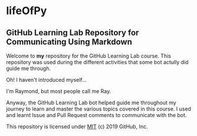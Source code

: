 # lifeOfPy
## GitHub Learning Lab Repository for Communicating Using Markdown

Welcome to **my** repository for the GitHub Learning Lab course. This repository was used during the different activities that some bot actully did guide me through.

Oh! I haven't introduced myself...

I'm Raymond, but most people call me Ray. 

Anyway, the GitHub Learning Lab bot helped guide me throughout my journey to learn and master the various topics covered in this course. I used and learnt Issue and Pull Request comments to communicate with the bot.

This repository is licensed under [MIT](../LICENSE) (c) 2019 GitHub, Inc.
